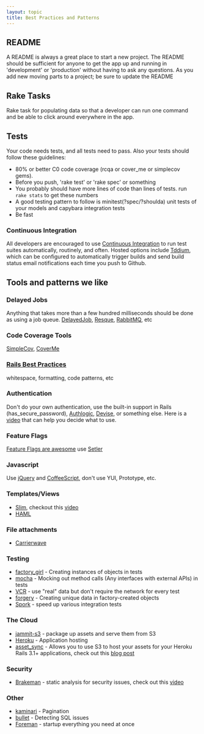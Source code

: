 ```yaml
---
layout: topic
title: Best Practices and Patterns
---
```



README
------

A README is always a great place to start a new project. The README should be sufficient for anyone to get the app up and running in 'development' or 'production' without having to ask any questions. As you add new moving parts to a project; be sure to update the README


Rake Tasks
----------

Rake task for populating data so that a developer can run one command and be able to click around everywhere in the app.


Tests
-----

Your code needs tests, and all tests need to pass. Also your tests should follow these guidelines:

* 80% or better C0 code coverage (rcqa or cover_me or simplecov gems). 
* Before you push, 'rake test' or 'rake spec' or something
* You probably should have more lines of code than lines of tests. run `rake stats` to get these numbers
* A good testing pattern to follow is minitest(?spec/?shoulda) unit tests of your models and capybara integration tests
* Be fast

### Continuous Integration

All developers are encouraged to use [Continuous Integration](http://en.wikipedia.org/wiki/Continuous_integration) to run test suites automatically, routinely, and often.  Hosted options include [Tddium](http://www.tddium.com), which can be configured to automatically trigger builds and send build status email notifications each time you push to Github.

    
Tools and patterns we like
--------------------------

### Delayed Jobs 

Anything that takes more than a few hundred milliseconds should be done as using a job queue. [DelayedJob](https://github.com/tobi/delayed_job), [Resque](https://github.com/defunkt/resque), [RabbitMQ](http://www.rabbitmq.com/), etc

### Code Coverage Tools 

[SimpleCov](https://github.com/colszowka/simplecov), [CoverMe](https://github.com/markbates/cover_me)

### [Rails Best Practices](https://github.com/railsbp/rails_best_practices) 

whitespace, formatting, code patterns, etc

### Authentication 

Don't do your own authentication, use the built-in support in Rails (has_secure_password), [Authlogic](https://github.com/binarylogic/authlogic), [Devise](https://github.com/plataformatec/devise), or something else. Here is a [video](http://vimeo.com/39498553) that can help you decide what to use.

### Feature Flags

[Feature Flags are awesome](http://highgroove.com/articles/2011/08/22/introducing-setler-for-feature-flags.html) use [Setler](https://github.com/ckdake/setler)

### Javascript

Use [jQuery](http://jquery.com/) and [CoffeeScript](http://coffeescript.org/), don't use YUI, Prototype, etc.


### Templates/Views

* [Slim](http://slim-lang.com/), checkout this [video](http://vimeo.com/33802242)
* [HAML](http://haml-lang.com/)

### File attachments 

* [Carrierwave](https://github.com/jnicklas/carrierwave)

### Testing
* [factory_girl](https://github.com/thoughtbot/factory_girl_rails) - Creating instances of objects in tests
* [mocha](https://github.com/floehopper/mocha) - Mocking out method calls (Any interfaces with external APIs) in tests
* [VCR](https://github.com/myronmarston/vcr) - use "real" data but don't require the network for every test
* [forgery](https://github.com/sevenwire/forgery) - Creating unique data in factory-created objects
* [Spork](https://github.com/sporkrb/spork) - speed up various integration tests

  
  
### The Cloud

* [jammit-s3](https://github.com/railsjedi/jammit-s3) - package up assets and serve them from S3
* [Heroku](http://www.heroku.com/) - Application hosting
* [asset_sync](https://github.com/rumblelabs/asset_sync)  - Allows you to use S3 to host your assets for your Heroku Rails 3.1+ applications, check out this [blog post](http://ckdake.com/content/2011/rails-31-assets-on-s3-with-https.html)

### Security

* [Brakeman](https://github.com/presidentbeef/brakeman) - static analysis for security issues, check out this [video](http://vimeo.com/35766582)

### Other
  
* [kaminari](https://github.com/amatsuda/kaminari) - Pagination
* [bullet](https://github.com/flyerhzm/bullet) - Detecting SQL issues
* [Foreman](https://github.com/ddollar/foreman) - startup everything you need at once